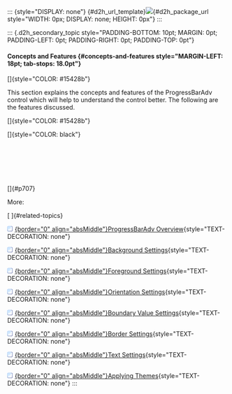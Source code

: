::: {style="DISPLAY: none"}
[](ms-xhelp:///?Id=d2h_url_template){#d2h_url_template}![](!package_url!){#d2h_package_url style="WIDTH: 0px; DISPLAY: none; HEIGHT: 0px"}
:::

::: {.d2h_secondary_topic style="PADDING-BOTTOM: 10pt; MARGIN: 0pt; PADDING-LEFT: 0pt; PADDING-RIGHT: 0pt; PADDING-TOP: 0pt"}
#### Concepts and Features {#concepts-and-features style="MARGIN-LEFT: 18pt; tab-stops: 18.0pt"}

[]{style="COLOR: #15428b"} 

This section explains the concepts and features of the ProgressBarAdv control which will help to understand the control better. The following are the features discussed.

[]{style="COLOR: #15428b"} 

[]{style="COLOR: black"} 

 

 

 

[]{#p707} 

More:

[ ]{#related-topics}

[![](button.gif){border="0" align="absMiddle"}ProgressBarAdv Overview](ms-xhelp:///?Id=2377b8bf-1ccc-47c4-9172-76df01785d19){style="TEXT-DECORATION: none"}

[![](button.gif){border="0" align="absMiddle"}Background Settings](ms-xhelp:///?Id=b1b7fc41-2e94-44de-a668-aa0436a783d1){style="TEXT-DECORATION: none"}

[![](button.gif){border="0" align="absMiddle"}Foreground Settings](ms-xhelp:///?Id=15687981-a2b2-4490-9575-9b9c01a4d673){style="TEXT-DECORATION: none"}

[![](button.gif){border="0" align="absMiddle"}Orientation Settings](ms-xhelp:///?Id=05ea71b9-aebc-40d4-bb81-153e24b3ba8b){style="TEXT-DECORATION: none"}

[![](button.gif){border="0" align="absMiddle"}Boundary Value Settings](ms-xhelp:///?Id=ea8214c9-f429-4663-8792-24cd75b8eb62){style="TEXT-DECORATION: none"}

[![](button.gif){border="0" align="absMiddle"}Border Settings](ms-xhelp:///?Id=19b80e58-fe43-408b-b0b6-73467659d237){style="TEXT-DECORATION: none"}

[![](button.gif){border="0" align="absMiddle"}Text Settings](ms-xhelp:///?Id=b11b17b7-c773-4372-931b-ffa394e98e85){style="TEXT-DECORATION: none"}

[![](button.gif){border="0" align="absMiddle"}Applying Themes](ms-xhelp:///?Id=47be09d3-11a4-4fdc-bae7-a2bd9dfba04c){style="TEXT-DECORATION: none"}
:::
